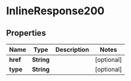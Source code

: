 

# InlineResponse200


## Properties

Name | Type | Description | Notes
------------ | ------------- | ------------- | -------------
**href** | **String** |  |  [optional]
**type** | **String** |  |  [optional]



